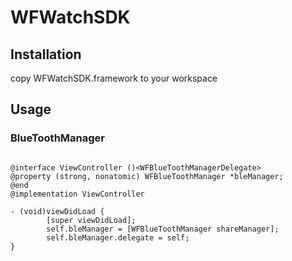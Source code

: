 #  WFWatchSDK

## Installation

copy WFWatchSDK.framework to your workspace

## Usage

### BlueToothManager

```#import <WFWatchSDK/WFWatchSDK.h>

@interface ViewController ()<WFBlueToothManagerDelegate>
@property (strong, nonatomic) WFBlueToothManager *bleManager;
@end
@implementation ViewController

- (void)viewDidLoad {
        [super viewDidLoad];
        self.bleManager = [WFBlueToothManager shareManager];
        self.bleManager.delegate = self;
}
```
